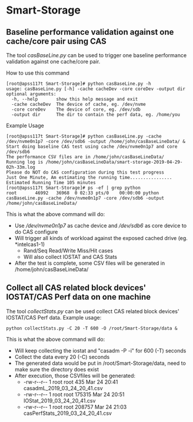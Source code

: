 # Smart-Storage
## Baseline performance validation against one cache/core pair using CAS
The tool *casBaseLine.py* can be used to trigger one baseline performance validation against one cache/core pair.  
   
How to use this command
```
[root@apss117t Smart-Storage]# python casBaseLine.py -h
usage: casBaseLine.py [-h] -cache cacheDev -core coreDev -output dir
optional arguments:
  -h, --help       show this help message and exit
  -cache cacheDev  The device of cache, eg. /dev/nvme
  -core coreDev    The device of core, eg. /dev/sdb
  -output dir      The dir to contain the perf data, eg. /home/you
```

Example Usage
```
[root@apss117t Smart-Storage]# python casBaseLine.py -cache /dev/nvme0n1p7 -core /dev/sdb6 -output /home/john/casBaseLineData/ &
Start doing baseline CAS test using cache /dev/nvme0n1p7 and core /dev/sdb6
The performance CSV files are in /home/john/casBaseLineData/
Running log is /home/john/casBaseLineData/smart-storage-2019-04-29-02h-33m.log
Please do NOT do CAS configuration during this test progress
Just One Minute, Am estimating the running time................
Estimated Running Time 105 minutes
[root@apss117t Smart-Storage]# ps -ef | grep python
root       46992   36968  0 02:33 pts/0    00:00:00 python casBaseLine.py -cache /dev/nvme0n1p7 -core /dev/sdb6 -output /home/john/casBaseLineData/
```
This is what the above command will do:
* Use */dev/nvme0n1p7* as cache device and */dev/sdb6* as core device to do CAS configure
* Will trigger all kinds of workload against the exposed cached drive (eg. *intelcas1-1)
  * Rand/Seq Read/Write Miss/Hit cases
  * Will also collect IOSTAT and CAS Stats
* After the test is complete, some CSV files will be generated in /home/john/casBaseLineData/
  
## Collect all CAS related block devices' IOSTAT/CAS Perf data on one machine
The tool *collectStats.py* can be used collect CAS related block devices' IOSTAT/CAS Perf data. 
Example usage:
```
python collectStats.py -C 20 -T 600 -O /root/Smart-Storage/data &
```
This is what the above command will do:
- Will keep collecting the iostat and "casadm -P -i" for 600 (-T) seconds
- Collect the data every 20 (-C) seconds
- The generated data would be put in /root/Smart-Storage/data, need to make sure the directory does exist
- After execution, those  CSVfiles will be generated:
  - -rw-r--r-- 1 root root    435 Mar 24 20:41 casadmL_2019_03_24_20_41.csv
  - -rw-r--r-- 1 root root 175315 Mar 24 20:51 IOStat_2019_03_24_20_41.csv
  - -rw-r--r-- 1 root root 208757 Mar 24 21:03 casPerfStats_2019_03_24_20_41.csv
